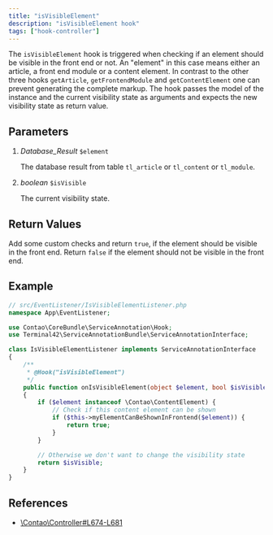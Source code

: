 ```yaml
---
title: "isVisibleElement"
description: "isVisibleElement hook"
tags: ["hook-controller"]
---
```



The `isVisibleElement` hook is triggered when checking if an element should be
visible in the front end or not. An "element" in this case means either an article,
a front end module or a content element. In contrast to the other three hooks
`getArticle`, `getFrontendModule` and `getContentElement` one can prevent generating
the complete markup. The hook passes the model of the instance and the current
visibility state as arguments and expects the new visibility state as return value.


## Parameters

1. *Database_Result* `$element`

    The database result from table `tl_article` or `tl_content` or `tl_module`.

2. *boolean* `$isVisible`

    The current visibility state.


## Return Values

Add some custom checks and return `true`, if the element should be visible in the front end.
Return `false` if the element should not be visible in the front end.


## Example

```php
// src/EventListener/IsVisibleElementListener.php
namespace App\EventListener;

use Contao\CoreBundle\ServiceAnnotation\Hook;
use Terminal42\ServiceAnnotationBundle\ServiceAnnotationInterface;

class IsVisibleElementListener implements ServiceAnnotationInterface
{
    /**
     * @Hook("isVisibleElement")
     */
    public function onIsVisibleElement(object $element, bool $isVisible): bool
    {
        if ($element instanceof \Contao\ContentElement) {
            // Check if this content element can be shown
            if ($this->myElementCanBeShownInFrontend($element)) {
                return true;
            }
        }

        // Otherwise we don't want to change the visibility state
        return $isVisible;
    }
}
```

## References

* [\Contao\Controller#L674-L681](https://github.com/contao/contao/blob/4.7.6/core-bundle/src/Resources/contao/library/Contao/Controller.php#L674-L681)
